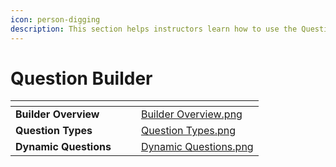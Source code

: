 ```yaml
---
icon: person-digging
description: This section helps instructors learn how to use the Question Bank in EXAMIND.
---
```


# Question Builder

<table data-view="cards"><thead><tr><th></th><th></th><th></th><th data-hidden data-card-cover data-type="files"></th></tr></thead><tbody><tr><td><strong>Builder Overview</strong></td><td></td><td></td><td><a href="../../.gitbook/assets/Builder Overview.png">Builder Overview.png</a></td></tr><tr><td><strong>Question Types</strong></td><td></td><td></td><td><a href="../../.gitbook/assets/Question Types.png">Question Types.png</a></td></tr><tr><td><strong>Dynamic Questions</strong></td><td></td><td></td><td><a href="../../.gitbook/assets/Dynamic Questions.png">Dynamic Questions.png</a></td></tr></tbody></table>

